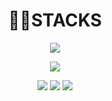 <div align=center><h1> 👩‍💻STACKS</h1></div>

<p align="center">
  <img src="https://img.shields.io/badge/JAVA-007396?style=for-the-badge&logo=java&logoColor=white">
    <p align="center">
  <img src="https://img.shields.io/badge/MYSQL-4479A1?style=for-the-badge&logo=MYSQL&logoColor=white">
  <p align="center">
  <img src="https://img.shields.io/badge/HTML5-E34F26?style=for-the-badge&logo=HTML5&logoColor=white">
  <img src="https://img.shields.io/badge/CSS3-1572B6?style=for-the-badge&logo=CSS3&logoColor=white">
  <img src="https://img.shields.io/badge/JAVASCRIPT-F7DF1E?style=for-the-badge&logo=JAVASCRIPT&logoColor=white">


